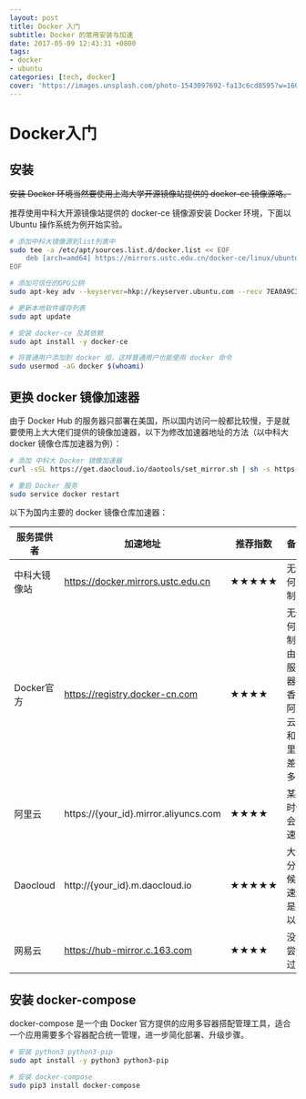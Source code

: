 ```yaml
---
layout: post
title: Docker 入门
subtitle: Docker 的常用安装与加速
date: 2017-05-09 12:43:31 +0800
tags:
- docker 
- ubuntu
categories: [tech, docker]
cover: 'https://images.unsplash.com/photo-1543097692-fa13c6cd8595?w=1600&h=900'
---
```

# Docker入门

## 安装

~~安装 Docker 环境当然要使用上海大学开源镜像站提供的 docker-ce 镜像源咯。~~ 

推荐使用中科大开源镜像站提供的 docker-ce 镜像源安装 Docker 环境，下面以 Ubuntu 操作系统为例开始实验。


```bash
# 添加中科大镜像源到list列表中
sudo tee -a /etc/apt/sources.list.d/docker.list << EOF
    deb [arch=amd64] https://mirrors.ustc.edu.cn/docker-ce/linux/ubuntu/ $(lsb_release -c --short) stable
EOF

# 添加可信任的GPG公钥
sudo apt-key adv --keyserver=hkp://keyserver.ubuntu.com --recv 7EA0A9C3F273FCD8

# 更新本地软件缓存列表
sudo apt update

# 安装 docker-ce 及其依赖
sudo apt install -y docker-ce

# 将普通用户添加到 docker 组，这样普通用户也能使用 docker 命令
sudo usermod -aG docker $(whoami)
```

## 更换 docker 镜像加速器

由于 Docker Hub 的服务器只部署在美国，所以国内访问一般都比较慢，于是就要使用上大大佬们提供的镜像加速器，以下为修改加速器地址的方法（以中科大 docker 镜像仓库加速器为例）：


```bash
# 添加 中科大 Docker 镜像加速器
curl -sSL https://get.daocloud.io/daotools/set_mirror.sh | sh -s https://docker.mirrors.ustc.edu.cn/

# 重启 Docker 服务
sudo service docker restart
```


以下为国内主要的 docker 镜像仓库加速器：

| 服务提供者 | 加速地址 | 推荐指数 | 备注 |
| ---- | ---- | ---- | ---- |
| 中科大镜像站 | https://docker.mirrors.ustc.edu.cn | ★★★★★ | 无任何限制 |
| Docker官方 | https://registry.docker-cn.com | ★★★★ | 无任何限制，由于服务器在香港阿里云，和阿里云差不多 |
| 阿里云 | https://{your_id}.mirror.aliyuncs.com | ★★★★ | 某些时候会限速 |
| Daocloud |  http://{your_id}.m.daocloud.io | ★★★★★ | 大部分时候网速还是可以的 |
| 网易云 | https://hub-mirror.c.163.com  | ★★★★ | 没有尝试过 |

## 安装 docker-compose

docker-compose 是一个由 Docker 官方提供的应用多容器搭配管理工具，适合一个应用需要多个容器配合统一管理，进一步简化部署、升级步骤。

```bash
# 安装 python3 python3-pip
sudo apt install -y python3 python3-pip

# 安装 docker-compose
sudo pip3 install docker-compose
```